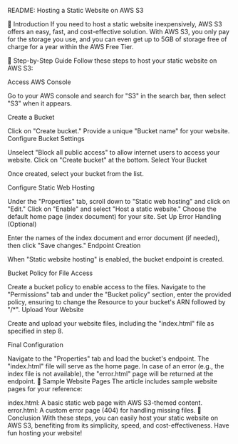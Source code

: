 README: Hosting a Static Website on AWS S3

🚀 Introduction
If you need to host a static website inexpensively, AWS S3 offers an easy, fast, and cost-effective solution. With AWS S3, you only pay for the storage you use, and you can even get up to 5GB of storage free of charge for a year within the AWS Free Tier.

📜 Step-by-Step Guide
Follow these steps to host your static website on AWS S3:

Access AWS Console

Go to your AWS console and search for "S3" in the search bar, then select "S3" when it appears.

Create a Bucket

Click on "Create bucket."
Provide a unique "Bucket name" for your website.
Configure Bucket Settings

Unselect "Block all public access" to allow internet users to access your website.
Click on "Create bucket" at the bottom.
Select Your Bucket

Once created, select your bucket from the list.

Configure Static Web Hosting

Under the "Properties" tab, scroll down to "Static web hosting" and click on "Edit."
Click on "Enable" and select "Host a static website." Choose the default home page (index document) for your site.
Set Up Error Handling (Optional)

Enter the names of the index document and error document (if needed), then click "Save changes."
Endpoint Creation

When "Static website hosting" is enabled, the bucket endpoint is created.

Bucket Policy for File Access

Create a bucket policy to enable access to the files.
Navigate to the "Permissions" tab and under the "Bucket policy" section, enter the provided policy, ensuring to change the Resource to your bucket's ARN followed by "/*".
Upload Your Website

Create and upload your website files, including the "index.html" file as specified in step 8.

Final Configuration

Navigate to the "Properties" tab and load the bucket's endpoint. The "index.html" file will serve as the home page.
In case of an error (e.g., the index file is not available), the "error.html" page will be returned at the endpoint.
📃 Sample Website Pages
The article includes sample website pages for your reference:

index.html: A basic static web page with AWS S3-themed content.
error.html: A custom error page (404) for handling missing files.
🎉 Conclusion
With these steps, you can easily host your static website on AWS S3, benefiting from its simplicity, speed, and cost-effectiveness. Have fun hosting your website!
